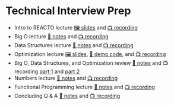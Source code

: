 # Technical Interview Prep

- Intro to REACTO lecture [🖼️ slides](REACTO.pdf) and [📺 recording](https://youtu.be/mS9mEiGqfrk)
- Big O lecture [📖 notes](week-1-big-o/lecture-notes.md) and [📺 recording](https://youtu.be/2YTruFjoRJ0)
- Data Structures lecture [📖 notes](week-2-data-structures/lecture-notes.md) and [📺 recording](https://youtu.be/gSZ9bFmNhVQ)
- Optimization lecture [🖼️ slides](week-3-optimization/Optimization.pdf), [👾 demo code](week-3-optimization/lecture-demo.js), and [📺 recording](https://youtu.be/TUa5c51vdZI)
- Big O, Data Structures, and Optimization review [📖 notes](week-4-numbers/review-so-far-notes.md) and 📺 recording [part 1](https://youtu.be/xnCzTcp87zM) and [part 2](https://youtu.be/s7tm2IC_8C0)
- Numbers lecture [📖 notes](week-4-numbers/lecture-notes.md) and [📺 recording](https://youtu.be/ooS_6m2NOQY)
- Functional Programming lecture [📖 notes](week-5-functional-programming/lecture-notes.md) and [📺 recording](https://youtu.be/SYLuihfJW0E)
- Concluding Q & A [📖 notes](week-6-q-and-a/lecture-notes.md) and [📺 recording](https://youtu.be/S2PhNCkL4eo)
